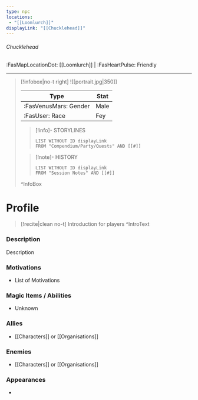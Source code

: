 ```yaml
---
type: npc
locations:
 - "[[Loomlurch]]"
displayLink: "[[Chucklehead]]"
---
```

###### Chucklehead
<span class="sub2">:FasMapLocationDot: [[Loomlurch]] | :FasHeartPulse: Friendly </span>
___

> [!infobox|no-t right]
> ![[portrait.jpg|350]]
>
> | Type | Stat |
> | ---- | ---- |
> | :FasVenusMars: Gender | Male |
> | :FasUser: Race | Fey |
>
>> [!info]- STORYLINES
>>```dataview
>>LIST WITHOUT ID displayLink
>>FROM "Compendium/Party/Quests" AND [[#]]
>
>>[!note]- HISTORY
>>```dataview
>>LIST WITHOUT ID displayLink
>>FROM "Session Notes" AND [[#]]
>
>^InfoBox

# Profile

> [!recite|clean no-t]
>	Introduction for players
>^IntroText

### Description
Description

### Motivations
- List of Motivations

### Magic Items / Abilities
- Unknown

### Allies
- [[Characters]] or [[Organisations]]

### Enemies
- [[Characters]] or [[Organisations]]

### Appearances
- 